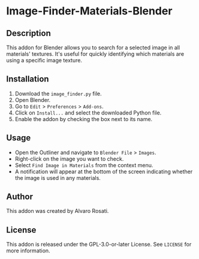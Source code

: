 # Image-Finder-Materials-Blender

## Description
This addon for Blender allows you to search for a selected image in all materials' textures. It's useful for quickly identifying which materials are using a specific image texture.

## Installation
1. Download the `image_finder.py` file.
2. Open Blender.
3. Go to `Edit` > `Preferences` > `Add-ons`.
4. Click on `Install...` and select the downloaded Python file.
5. Enable the addon by checking the box next to its name.

## Usage
- Open the Outliner and navigate to `Blender File` > `Images`.
- Right-click on the image you want to check.
- Select `Find Image in Materials` from the context menu.
- A notification will appear at the bottom of the screen indicating whether the image is used in any materials.

## Author
This addon was created by Alvaro Rosati.

## License
This addon is released under the GPL-3.0-or-later License. See `LICENSE` for more information.
